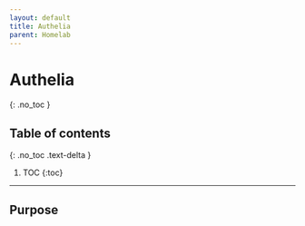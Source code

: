 ```yaml
---
layout: default
title: Authelia
parent: Homelab
---
```


# Authelia
{: .no_toc }

## Table of contents
{: .no_toc .text-delta }

1. TOC
{:toc}

---

## Purpose